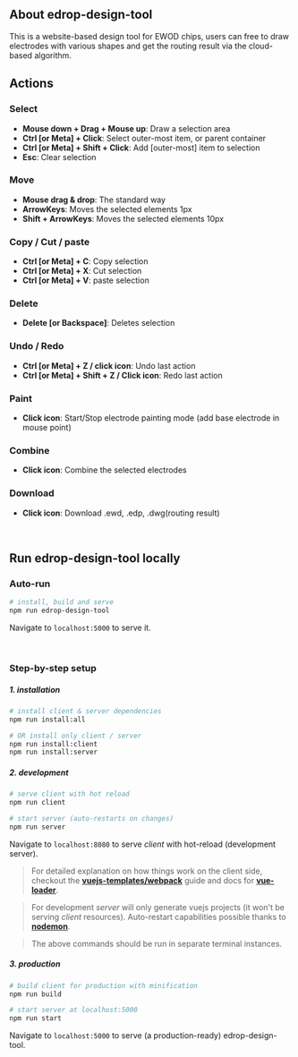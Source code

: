 ## About edrop-design-tool

This is a website-based design tool for EWOD chips, users can free to draw electrodes with various shapes and get the routing result via the cloud-based algorithm.

## Actions

### Select
* **Mouse down + Drag + Mouse up**: Draw a selection area
* **Ctrl [or Meta] + Click**: Select outer-most item, or parent container
* **Ctrl [or Meta] + Shift + Click**: Add [outer-most] item to selection
* **Esc**: Clear selection

### Move
* **Mouse drag & drop**: The standard way
* **ArrowKeys**: Moves the selected elements 1px
* **Shift + ArrowKeys**: Moves the selected elements 10px

### Copy / Cut / paste
* **Ctrl [or Meta] + C**: Copy selection
* **Ctrl [or Meta] + X**: Cut selection
* **Ctrl [or Meta] + V**: paste selection

### Delete
* **Delete [or Backspace]**: Deletes selection

### Undo / Redo
* **Ctrl [or Meta] + Z / click icon**: Undo last action
* **Ctrl [or Meta] + Shift + Z / Click icon**: Redo last action

### Paint
* **Click icon**: Start/Stop electrode painting mode (add base electrode in mouse point) 

### Combine
* **Click icon**: Combine the selected electrodes

### Download
* **Click icon**: Download .ewd, .edp, .dwg(routing result)

<br>

## Run edrop-design-tool locally

### Auto-run
``` bash
# install, build and serve
npm run edrop-design-tool
```
Navigate to `localhost:5000` to serve it.

</br>

### Step-by-step setup

##### 1. installation
``` bash
# install client & server dependencies
npm run install:all

# OR install only client / server
npm run install:client
npm run install:server
```

##### 2. development
``` bash
# serve client with hot reload
npm run client

# start server (auto-restarts on changes)
npm run server
```
Navigate to `localhost:8080` to serve *client* with hot-reload (development server).

> For detailed explanation on how things work on the client side, checkout the **[vuejs-templates/webpack](http://vuejs-templates.github.io/webpack/)** guide and docs for **[vue-loader](http://vuejs.github.io/vue-loader)**.

> For development *server* will only generate vuejs projects (it won't be serving *client* resources). Auto-restart capabilities possible thanks to **[nodemon](https://github.com/remy/nodemon)**.

> The above commands should be run in separate terminal instances.

##### 3. production
``` bash
# build client for production with minification
npm run build

# start server at localhost:5000
npm run start
```
Navigate to `localhost:5000` to serve (a production-ready) edrop-design-tool.